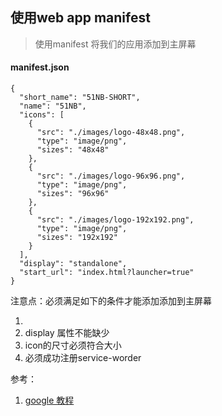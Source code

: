 ## 使用web app manifest

> 使用manifest 将我们的应用添加到主屏幕

#### manifest.json

```
{
  "short_name": "51NB-SHORT",
  "name": "51NB",
  "icons": [
    {
      "src": "./images/logo-48x48.png",
      "type": "image/png",
      "sizes": "48x48"
    },
    {
      "src": "./images/logo-96x96.png",
      "type": "image/png",
      "sizes": "96x96"
    },
    {
      "src": "./images/logo-192x192.png",
      "type": "image/png",
      "sizes": "192x192"
    }
  ],
  "display": "standalone",
  "start_url": "index.html?launcher=true"
}
```

注意点：必须满足如下的条件才能添加添加到主屏幕

1. 
1. display 属性不能缺少 
2. icon的尺寸必须符合大小
3. 必须成功注册service-worder 

参考：  
1. [google 教程](https://developers.google.com/web/fundamentals/web-app-manifest
)

